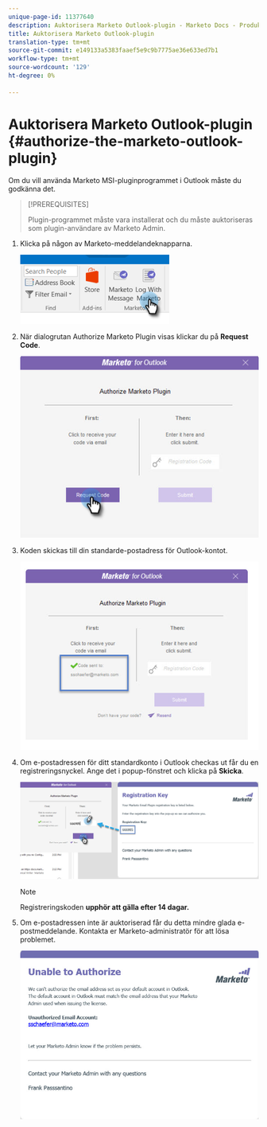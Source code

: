 ```yaml
---
unique-page-id: 11377640
description: Auktorisera Marketo Outlook-plugin - Marketo Docs - Produktdokumentation
title: Auktorisera Marketo Outlook-plugin
translation-type: tm+mt
source-git-commit: e149133a5383faaef5e9c9b7775ae36e633ed7b1
workflow-type: tm+mt
source-wordcount: '129'
ht-degree: 0%

---
```



# Auktorisera Marketo Outlook-plugin {#authorize-the-marketo-outlook-plugin}

Om du vill använda Marketo MSI-pluginprogrammet i Outlook måste du godkänna det.

>[!PREREQUISITES]
>
>Plugin-programmet måste vara installerat och du måste auktoriseras som plugin-användare av Marketo Admin.

1. Klicka på någon av Marketo-meddelandeknapparna.

   ![](assets/image2016-8-24-16-3a4-3a28.png)

1. När dialogrutan Authorize Marketo Plugin visas klickar du på **Request Code**.

   ![](assets/image2016-8-24-16-3a6-3a51.png)

1. Koden skickas till din standarde-postadress för Outlook-kontot.

   ![](assets/image2016-8-24-16-3a8-3a36.png)

1. Om e-postadressen för ditt standardkonto i Outlook checkas ut får du en registreringsnyckel. Ange det i popup-fönstret och klicka på **Skicka**.

   ![](assets/image2016-8-24-16-3a12-3a48.png)

   >[!NOTE]
   >
   >Registreringskoden **upphör att gälla efter 14 dagar.**

1. Om e-postadressen inte är auktoriserad får du detta mindre glada e-postmeddelande. Kontakta er Marketo-administratör för att lösa problemet.

   ![](assets/image2016-8-24-16-3a25-3a27.png)

